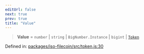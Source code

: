 ```yaml
---
editUrl: false
next: true
prev: true
title: "Value"
---
```


> **Value** = `number` \| `string` \| `BigNumber.Instance` \| `bigint` \| [`Token`](/api/iso-filecoin/token/classes/token/)

Defined in: [packages/iso-filecoin/src/token.js:30](https://github.com/hugomrdias/filecoin/blob/main/packages/iso-filecoin/src/token.js#L30)
